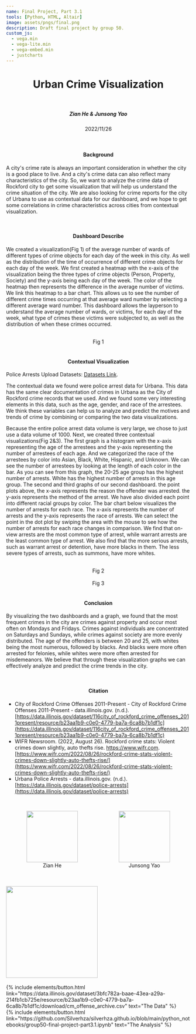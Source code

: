 ```yaml
---
name: Final Project, Part 3.1
tools: [Python, HTML, Altair]
image: assets/pngs/final.png
description: Draft final project by group 50.
custom_js:
  - vega.min
  - vega-lite.min
  - vega-embed.min
  - justcharts
---
```



# <center>Urban Crime Visualization</center>

<br/>

##### <center>Zian He & Junsong Yao</center>

<center>2022/11/26</center>

<br/>

<br/>

#### <center>Background</center>  
  A city's crime rate is always an important consideration in whether the city is a good place to live. And a city's crime data can also reflect many characteristics of the city. So, we want to analyze the crime data of Rockford city to get some visualization that will help us understand the crime situation of the city. We are also looking for crime reports for the city of Urbana to use as contextual data for our dashboard, and we hope to get some correlations in crime characteristics across cities from contextual visualization.  

<br/>

#### <center>Dashboard Describe</center>
  We created a visualization(Fig 1) of the average number of wards of different types of crime objects for each day of the week in this city. As well as the distribution of the time of occurrence of different crime objects for each day of the week. We first created a heatmap with the x-axis of the visualization being the three types of crime objects (Person, Property, Society) and the y-axis being each day of the week. The color of the heatmap then represents the difference in the average number of victims. We link this heatmap to a bar chart. This allows us to see the number of different crime times occurring at that average ward number by selecting a different average ward number. This dashboard allows the layperson to understand the average number of wards, or victims, for each day of the week, what type of crimes these victims were subjected to, as well as the distribution of when these crimes occurred.

<br/>

<center><vegachart schema-url="{{ site.baseurl }}/assets/json/Final3.1.json" style="width: 100%"></vegachart></center>
<center>Fig 1</center>

<br/>  

#### <center>Contextual Visualization</center>
  Police Arrests Upload Datasets: [Datasets Link](https://data.illinois.gov/dataset/1d18ecc0-3c7e-4507-b8cc-7a5e30359d44/resource/ca1dceb3-01f8-4a56-935b-7e3035ff60a4/download/police-arrests-upload_20191226.csv).  

  The contextual data we found were police arrest data for Urbana. This data has the same clear documentation of crimes in Urbana as the City of Rockford crime records that we used. And we found some very interesting elements in this data, such as the age, gender, and race of the arrestees. We think these variables can help us to analyze and predict the motives and trends of crime by combining or comparing the two data visualizations.    

  Because the entire police arrest data volume is very large, we chose to just use a data volume of 1000. Next, we created three contextual visualizations(Fig 2&3). The first graph is a histogram with the x-axis representing the age of the arrestees and the y-axis representing the number of arrestees of each age. And we categorized the race of the arrestees by color into Asian, Black, White, Hispanic, and Unknown. We can see the number of arrestees by looking at the length of each color in the bar. As you can see from this graph, the 20-25 age group has the highest number of arrests. White has the highest number of arrests in this age group. The second and third graphs of our second dashboard. the point plots above, the x-axis represents the reason the offender was arrested. the y-axis represents the method of the arrest. We have also divided each point into different racial groups by color. The bar chart below visualizes the number of arrests for each race. The x-axis represents the number of arrests and the y-axis represents the race of arrests. We can select the point in the dot plot by swiping the area with the mouse to see how the number of arrests for each race changes in comparison. We find that on-view arrests are the most common type of arrest, while warrant arrests are the least common type of arrest. We also find that the more serious arrests, such as warrant arrest or detention, have more blacks in them. The less severe types of arrests, such as summons, have more whites.



<br/>  
 
<center><vegachart schema-url="{{ site.baseurl }}/assets/json/contextual1.json" style="width: 100%"></vegachart></center>
<center>Fig 2</center>

<br/>  

<center><vegachart schema-url="{{ site.baseurl }}/assets/json/contextual2.json" style="width: 100%"></vegachart></center>
<center>Fig 3</center>

<br/> 

#### <center>Conclusion</center> 
  By visualizing the two dashboards and a graph, we found that the most frequent crimes in the city are crimes against property and occur most often on Mondays and Fridays. Crimes against individuals are concentrated on Saturdays and Sundays, while crimes against society are more evenly distributed. The age of the offenders is between 20 and 25, with whites being the most numerous, followed by blacks. And blacks were more often arrested for felonies, while whites were more often arrested for misdemeanors. We believe that through these visualization graphs we can effectively analyze and predict the crime trends in the city.

<br/> 

#### <center>Citation</center> 
* City of Rockford Crime Offenses 2011-Present - City of Rockford Crime Offenses 2011-Present - data.illinois.gov. (n.d.). [https://data.illinois.gov/dataset/116city_of_rockford_crime_offenses_2011present/resource/b23aa1b9-c0e0-4779-ba7a-6ca8b7b1df1c](https://data.illinois.gov/dataset/116city_of_rockford_crime_offenses_2011present/resource/b23aa1b9-c0e0-4779-ba7a-6ca8b7b1df1c)
* WIFR Newsroom. (2022, August 26). Rockford crime stats: Violent crimes down slightly, auto thefts rise. https://www.wifr.com. [https://www.wifr.com/2022/08/26/rockford-crime-stats-violent-crimes-down-slightly-auto-thefts-rise/](https://www.wifr.com/2022/08/26/rockford-crime-stats-violent-crimes-down-slightly-auto-thefts-rise/)
* Urbana Police Arrests - data.illinois.gov. (n.d.). [https://data.illinois.gov/dataset/police-arrests](https://data.illinois.gov/dataset/police-arrests)

<br/> 

<div style="display: flex; justify-content:space-between;">
            <figure style="text-align:center; flex:1;">
                <img src="https://canvas.illinois.edu/images/thumbnails/5684633/OjnIrFLUCbnwolwdaR1MbMWFB5B5QcMrKnee1kce" width="140px"/>
                <figcaption styles="text-align: center;">Zian He</figcaption>
            </figure>
            <figure style="text-align:center; flex:1;">
                <img src="https://canvas.illinois.edu/images/thumbnails/5594604/AtlWd77Xpw71Vxr3kl0odAeqj4xVAQkB18QlpUot" width="140px"/>
                <figcaption styles="text-align: center;">Junsong Yao</figcaption>
            </figure>
</div>

<br/>
<br/> 

<img src="https://marketing.illinois.edu/wp-content/uploads/2021/09/wordmark.png" width="250" />

<br/>
<br/> 

<!-- these are written in a combo of html and liquid --> 

<div class="left">
{% include elements/button.html link="https://data.illinois.gov/dataset/3bfc782a-baae-43ea-a29a-214fb1cb725e/resource/b23aa1b9-c0e0-4779-ba7a-6ca8b7b1df1c/download/cm_offense_archive.csv" text="The Data" %}
</div>

<div class="right">
{% include elements/button.html link="https://github.com/Silverhza/silverhza.github.io/blob/main/python_notebooks/group50-final-project-part3.1.ipynb" text="The Analysis" %}
</div>

